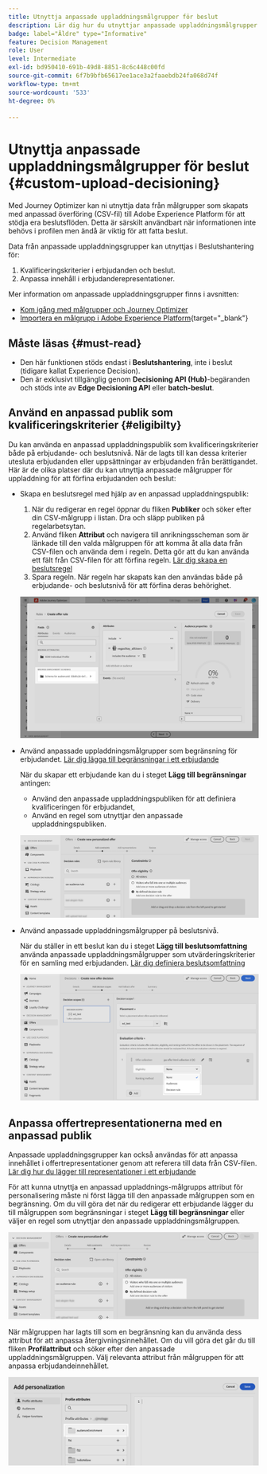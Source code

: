 ```yaml
---
title: Utnyttja anpassade uppladdningsmålgrupper för beslut
description: Lär dig hur du utnyttjar anpassade uppladdningsmålgrupper för beslut.
badge: label="Äldre" type="Informative"
feature: Decision Management
role: User
level: Intermediate
exl-id: bd950410-691b-49d8-8851-8c6c448c00fd
source-git-commit: 6f7b9bfb65617ee1ace3a2faaebdb24fa068d74f
workflow-type: tm+mt
source-wordcount: '533'
ht-degree: 0%

---
```


# Utnyttja anpassade uppladdningsmålgrupper för beslut {#custom-upload-decisioning}

Med Journey Optimizer kan ni utnyttja data från målgrupper som skapats med anpassad överföring (CSV-fil) till Adobe Experience Platform för att stödja era beslutsflöden. Detta är särskilt användbart när informationen inte behövs i profilen men ändå är viktig för att fatta beslut.

Data från anpassade uppladdningsgrupper kan utnyttjas i Beslutshantering för:

1. Kvalificeringskriterier i erbjudanden och beslut.
2. Anpassa innehåll i erbjudanderepresentationer.

Mer information om anpassade uppladdningsgrupper finns i avsnitten:

* [Kom igång med målgrupper och Journey Optimizer](../audience/about-audiences.md)
* [Importera en målgrupp i Adobe Experience Platform](https://experienceleague.adobe.com/sv/docs/experience-platform/segmentation/ui/audience-portal#import-audience){target="_blank"}

## Måste läsas {#must-read}

* Den här funktionen stöds endast i **Beslutshantering**, inte i beslut (tidigare kallat Experience Decision).
* Den är exklusivt tillgänglig genom **Decisioning API (Hub)**-begäranden och stöds inte av **Edge Decisioning API** eller **batch-beslut**.

## Använd en anpassad publik som kvalificeringskriterier {#eligibilty}

Du kan använda en anpassad uppladdningspublik som kvalificeringskriterier både på erbjudande- och beslutsnivå. När de lagts till kan dessa kriterier utesluta erbjudanden eller uppsättningar av erbjudanden från berättigandet. Här är de olika platser där du kan utnyttja anpassade målgrupper för uppladdning för att förfina erbjudanden och beslut:

* Skapa en beslutsregel med hjälp av en anpassad uppladdningspublik:

   1. När du redigerar en regel öppnar du fliken **Publiker** och söker efter din CSV-målgrupp i listan. Dra och släpp publiken på regelarbetsytan.
   1. Använd fliken **Attribut** och navigera till anrikningsscheman som är länkade till den valda målgruppen för att komma åt alla data från CSV-filen och använda dem i regeln. Detta gör att du kan använda ett fält från CSV-filen för att förfina regeln. [Lär dig skapa en beslutsregel](../offers/offer-library/creating-decision-rules.md)
   1. Spara regeln. När regeln har skapats kan den användas både på erbjudande- och beslutsnivå för att förfina deras behörighet.

  ![](assets/csv-rule.png)

* Använd anpassade uppladdningsmålgrupper som begränsning för erbjudandet. [Lär dig lägga till begränsningar i ett erbjudande](../offers/offer-library/add-constraints.md)

  När du skapar ett erbjudande kan du i steget **Lägg till begränsningar** antingen:

   * Använd den anpassade uppladdningspubliken för att definiera kvalificeringen för erbjudandet,
   * Använd en regel som utnyttjar den anpassade uppladdningspubliken.

  ![](assets/csv-offer.png)

* Använd anpassade uppladdningsmålgrupper på beslutsnivå.

  När du ställer in ett beslut kan du i steget **Lägg till beslutsomfattning** använda anpassade uppladdningsmålgrupper som utvärderingskriterier för en samling med erbjudanden. [Lär dig definiera beslutsomfattning](../offers/offer-activities/create-offer-activities.md#add-decision-scopes)

  ![](assets/csv-decision.png)

## Anpassa offertrepresentationerna med en anpassad publik

Anpassade uppladdningsgrupper kan också användas för att anpassa innehållet i offertrepresentationer genom att referera till data från CSV-filen. [Lär dig hur du lägger till representationer i ett erbjudande](../offers/offer-library/add-representations.md)

För att kunna utnyttja en anpassad uppladdnings-målgrupps attribut för personalisering måste ni först lägga till den anpassade målgruppen som en begränsning. Om du vill göra det när du redigerar ett erbjudande lägger du till målgruppen som begränsningar i steget **Lägg till begränsningar** eller väljer en regel som utnyttjar den anpassade uppladdningsmålgruppen.

![](assets/csv-offer.png)

När målgruppen har lagts till som en begränsning kan du använda dess attribut för att anpassa återgivningsinnehållet. Om du vill göra det går du till fliken **Profilattribut** och söker efter den anpassade uppladdningsmålgruppen. Välj relevanta attribut från målgruppen för att anpassa erbjudandeinnehållet.

![](assets/csv-perso.png)

